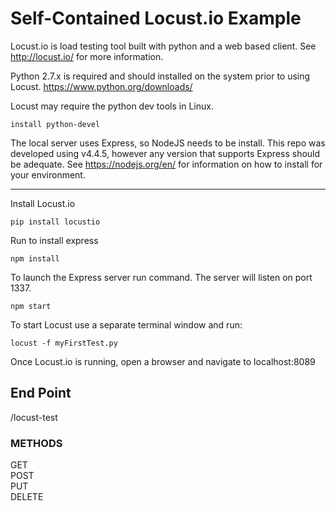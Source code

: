 # Self-Contained Locust.io Example

Locust.io is load testing tool built with python and a web based client.
See http://locust.io/ for more information.

Python 2.7.x is required and should installed on the system prior to using Locust.
https://www.python.org/downloads/

Locust may require the python dev tools in Linux.
```
install python-devel
```

The local server uses Express, so NodeJS needs to be install. This repo was developed using v4.4.5, however any version that supports Express should be adequate. See https://nodejs.org/en/ for information on how to install for your environment.

---
Install Locust.io
```
pip install locustio
```

Run to install express
```
npm install
```

To launch the Express server run command. The server will listen on port 1337.
```
npm start
```

To start Locust use a separate terminal window and run:
```
locust -f myFirstTest.py
```
Once Locust.io is running, open a browser and navigate to localhost:8089

## End Point
/locust-test

### METHODS
  GET  
  POST  
  PUT  
  DELETE
